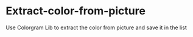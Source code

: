 # Extract-color-from-picture
Use Colorgram Lib to extract the color from picture and save it in the list

